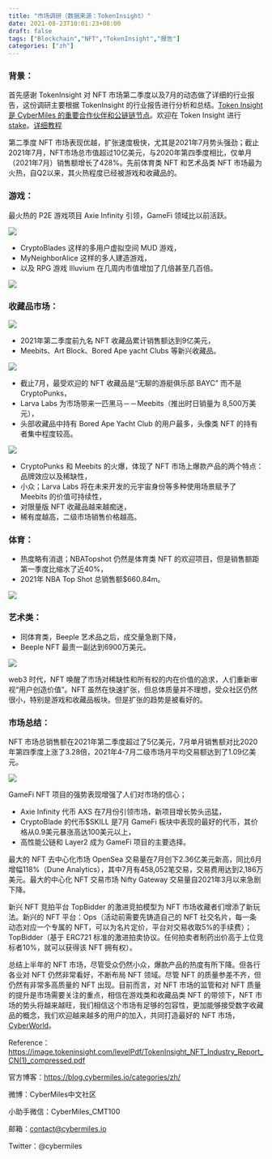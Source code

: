 ```yaml
---
title: "市场调研（数据来源：TokenInsight）"
date: 2021-08-23T10:01:23+08:00
draft: false
tags: ["Blockchain","NFT","TokenInsight","报告"]
categories: ["zh"]
---
```


### 背景：

首先感谢 TokenInsight 对 NFT 市场第二季度以及7月的动态做了详细的行业报告，这份调研主要根据 TokenInsight 的行业报告进行分析和总结。[Token Insight 是 CyberMiles 的重要合作伙伴和公链链节点](https://tokeninsight.com/tokenDetail/cybermiles(cmt)?cid=4282)。欢迎在 Token Insight 进行 [stake](http://staking.cybermiles.io/)。[详细教程](https://blog.cybermiles.io/post/20190625-cmt-staking-tutorial-zh/)

第二季度 NFT 市场表现优越，扩张速度极快，尤其是2021年7月势头强劲；截止2021年7月，NFT市场总市值超过10亿美元，与2020年第四季度相比，仅单月（2021年7月）销售额增长了428%。先前体育类 NFT  和艺术品类 NFT 市场最为火热，自Q2以来，其火热程度已经被游戏和收藏品的。

### 游戏：

最火热的 P2E 游戏项目 Axie Infinity 引领，GameFi 领域比以前活跃。

![](/images/20210823-NFT10-02-zh.png)

* CryptoBlades 这样的多用户虚拟空间 MUD 游戏，
* MyNeighborAlice 这样的多人建造游戏，
* 以及 RPG 游戏 Illuvium 在几周内市值增加了几倍甚至几百倍。

![](/images/20210823-NFT10-01-zh.png)

### 收藏品市场：

![](/images/20210823-NFT10-03-zh.png)

* 2021年第二季度前九名 NFT 收藏品累计销售额达到9亿美元，
* Meebits、Art Block、Bored Ape yacht Clubs 等新兴收藏品。

![](/images/20210823-NFT10-04-zh.png)

* 截止7月，最受欢迎的 NFT 收藏品是“无聊的游艇俱乐部 BAYC” 而不是 CryptoPunks，
* Larva Labs 为市场带来一匹黑马－－Meebits（推出时日销量为 8,500万美元），
* 头部收藏品中持有 Bored Ape Yacht Club 的用户最多，头像类 NFT 的持有者集中程度较高。

![](/images/20210823-NFT10-05-zh.png)

* CryptoPunks 和 Meebits 的火爆，体现了 NFT 市场上爆款产品的两个特点：品牌效应以及稀缺性，
* 小众；Larva Labs 将在未来开发的元宇宙身份等多种使用场景赋予了 Meebits 的价值可持续性，
* 对限量版 NFT 收藏品越来越痴迷，
* 稀有度越高，二级市场销售价格越高。

### 体育：

* 热度略有消退；NBATopshot 仍然是体育类 NFT 的欢迎项目，但是销售额距第一季度比缩水了近40%，
* 2021年 NBA Top Shot 总销售额$660.84m。

![](/images/20210823-NFT10-06-zh.png)

### 艺术类：

* 同体育类，Beeple 艺术品之后，成交量急剧下降，
* Beeple NFT 最贵一副达到6900万美元。

![](/images/20210823-NFT10-07-zh.png)

web3 时代，NFT 唤醒了市场对稀缺性和所有权的内在价值的追求，人们重新审视“用户创造价值”。NFT 虽然在快速扩张，但总体质量并不理想，受众社区仍然很小，特别是游戏和收藏品板块。但是扩张的趋势是被看好的。

### 市场总结：

NFT 市场总销售额在2021年第二季度超过了5亿美元，7月单月销售额对比2020年第四季度上涨了3.28倍，2021年4-7月二级市场月平均交易额达到了1.09亿美元。

![](/images/20210823-NFT10-08-zh.png)

GameFi NFT 项目的强势表现增强了人们对市场的信心；

* Axie Infinity 代币 AXS 在7月份引领市场，新项目增长势头迅猛，
* CryptoBlade 的代币$SKILL 是7月 GameFi 板块中表现的最好的代币，其价格从0.9美元暴涨高达100美元以上，
* 高性能公链和 Layer2 成为 GameFi 项目的主要选择。


最大的 NFT 去中心化市场 OpenSea 交易量在7月创下2.36亿美元新高，同比6月增幅118%（Dune Analytics），其中7月有458,052笔交易，交易费用达到2,186万美元。最大的中心化 NFT 交易市场 Nifty Gateway 交易量自2021年3月以来急剧下降。

新兴 NFT 竞拍平台 TopBidder 的激进竞拍模型为 NFT 市场收藏者们增添了新玩法。新兴的 NFT 平台：Ops（活动前需要先铸造自己的 NFT 社交名片，每一条动态对应一个专属的 NFT，可以为名片定价，平台对交易收取5%的手续费）； TopBidder（基于 ERC721 标准的激进拍卖协议。任何拍卖者制药出价高于上位竞标者10%，就可以获得该 NFT 拥有权）。

总结上半年的 NFT 市场，尽管受众仍然小众，爆款产品的热度有所下降。但各行各业对 NFT 仍然非常看好，不断布局 NFT 领域。尽管 NFT 的质量参差不齐，但仍然有非常多高质量的 NFT 出现。目前而言，对 NFT 市场的监管和对 NFT 质量的提升是市场需要关注的重点，相信在游戏类和收藏品类 NFT 的带领下，NFT 市场的势头将越来越旺，我们相信这个市场有足够的包容性，更加能够接受数字收藏品的概念，我们欢迎越来越多的用户的加入，共同打造最好的 NFT 市场，[CyberWorld](https://cyberworld.finance/)。

Reference：https://image.tokeninsight.com/levelPdf/TokenInsight_NFT_Industry_Report_CN(1)_compressed.pdf

官方博客：https://blog.cybermiles.io/categories/zh/

微博：CyberMiles中文社区

小助手微信：CyberMiles_CMT100

邮箱：contact@cybermiles.io

Twitter：@cybermiles

